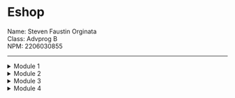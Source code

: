 # Eshop
Name: Steven Faustin Orginata <br>
Class: Advprog B <br>
NPM: 2206030855
<hr>

<details>
<summary>Module 1</summary>
<h3>Reflection 1</h3>
Clean Code and Secure Coding principles I have applied to my code are: <br>

- Meaningful names <br>
  I use meaningful and descriptive variable names such as, productId, productName, newProduct, currentProduct.<br>
- Small, One task, descriptive functions<br>
  I use functions that are small, they only do one task, and I give them descriptive names such as, findById, create, edit, delete.<br>

Mistakes I encountered in my source code are:
- Wrong path variable name <br>
  In the controller, in the edit product function in precise, I use @PathVariable("id"), but in the EditProduct HTML, I hit product.productId instead of id. <Br>
  Fix: change the product.productId to {id}(id=${product.productId}). This means that product.productId is considered id.<br>
- Wrong page redirect <br>
  In the postMapping after the delete product occurred, I redirect to list only. This caused the link to be /product/delete/list instead of /product/list. <br>
  Fix: instead of "redirect:list", make it "redirect:../list". So it redirects to /product/list instead of /product/delete/list.<br>

<h3>Reflection 2</h3>
After writing the unit test, I felt my code is well-built, and I was also relieved to know that there are unseen errors that I could easily detect without manual testing. <br>
How many unit tests should be made in a class? As many as needed, like to test the functions, the methods, flow, etc. <br>
How to make sure that our unit tests are enough to verify our program? I think there is something called code coverage. It shows the coverage of the code based on our tests. <br>
If you have 100% code coverage, does that mean your code has no bugs or errors? I think yes, since we know that code coverage is an indication of how much of our code that has been executed. <br><br>
Suppose that after writing the CreateProductFunctionalTest.java along with the corresponding test case, you were asked to create another functional test suite that verifies the number of items in the product list. You decided to create a new Java class similar to the prior functional test suites with the same setup procedures and instance variables.
What do you think about the cleanliness of the code of the new functional test suite? Will the new code reduce the code quality? Identify the potential clean code issues, explain the reasons, and suggest possible improvements to make the code cleaner
Since the functionality is similar, the test code will most likely be similar to the original test code. I don't think it will reduce the code quality since it's the same code. But, again maybe there will be a problem in the code duplication, which we need to improve. We could just compile it to 1 function that could be used together.

</details>
<details>
<summary>Module 2</summary>
<h3>Reflection 1</h3>
Code quality issues that I encountered are: <br>

- Intentionality <br>
  I need to remove the public modifier from every test because it is deprecated.<br>
- Adaptability<br>
  I need to add a test case inside the main app test class<br>
- Consistency<br>
  I need to change the @Autowired field injection to method injection<br>

I think that the current implementation has met the definition of Continuous Integration and Continuous Deployment because there are components that make a CI/CD. Those components are: <br>

- Workflows<br>
  there are 3 workflows currently in this project (ci, scorecard, and sonarcloud)<br>
- Jobs <br>
  each workflow have their own jobs and functions based on their jobs. <br>
- Actions <br>
  in each job, there is a custom command to run a certain task<br>

Moreover, the task executed in the jobs section is to run the testing. Additionally, every workflow is executed every time after either push or pull request happened. All of this command, testing, workflows are automated which means that CI/CD is implemented.
</details>

<details>
<summary>Module 3</summary>
<h3>Reflection 1</h3>

1. Explain what principles you apply to your project! <br>
Single Responsibility Principle (SRP): moved the CarController class from ProductController.java file to its own java class file and removed the "extends ProductController" because the method used act the same but return a different data. <br>
Liskov Substitution Principle (LSP): currently, there are no classes that use the same method and the same return type. So, this project doesn't violate this principle. <br>
Interface Segregation Principle (ISP): interfaces in this project, such as CarService and ProductService have already implemented this principle. Take note that violation of this principle happens when there is a method that doesn't need to be implemented, but is forced to implement. In this project, all methods in the interface are implemented. <br>
Dependency Inversion Principle (DIP): all depndency refers to low-level modules or abstractions or interfaces. In this project, specifically in product controller and car controller class, the classes depend on interfaces, like Car Service and Product Service, not the implemented one, like CarServiceImpl and ProductServiceImpl.
2. Explain the advantage of applying SOLID principles to your project with examples! <br>
We know that SOLID principles support the idea of maintainable and easy to comprehend code. Therefore, the advantage of applying SOLID principles are maintainable code, flexible code, easy to comprehend code, and increased stability. By using SOLID principles, we develop a cleaner code, easy to maintain, easy to test, flexible, minimal dependency, and obviously adaptable code. <Br>
3. Explain the disadvantage of not applying SOLID principles to your project with examples! <br>
The disadvantage will surely be the opposite of the advantage. So, by not applying the SOLID principles, we develop dirty code, difficult to maintain, difficult to test, unstable, many unused dependencies, and low adaptability code.<br>
<br>
References: <br>

![Baeldung - SOLID Principles](https://www.baeldung.com/solid-principles) <br>
![FreeCodeCamp - SOLID Principles](https://www.freecodecamp.org/news/solid-principles-explained-in-plain-english/)<br>
</details>

<details>
<summary>Module 4</summary>
<h3>Reflection 1</h3>

1. this TDD flow is useful enough for you or not. If not, explain things that you need to do next time you make more tests. <br>
This TDD flow is very useful because I could understand the application requirements more. Moreover, I could also make cleaner code because I knew what I needed.
2. Now reflect whether your tests have successfully followed F.I.R.S.T. principle or not. If not, explain things that you need to do the next time you create more tests. <br>
Maybe not. I realized I have used the same code for different testing repeatedly. It surely is a dirty way to code <Br>
</details>
